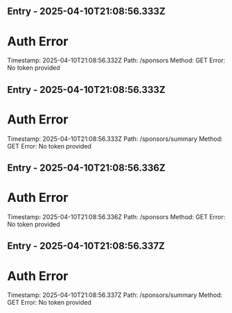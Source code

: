 

## Entry - 2025-04-10T21:08:56.333Z
# Auth Error
Timestamp: 2025-04-10T21:08:56.332Z
Path: /sponsors
Method: GET
Error: No token provided

## Entry - 2025-04-10T21:08:56.333Z
# Auth Error
Timestamp: 2025-04-10T21:08:56.333Z
Path: /sponsors/summary
Method: GET
Error: No token provided

## Entry - 2025-04-10T21:08:56.336Z
# Auth Error
Timestamp: 2025-04-10T21:08:56.336Z
Path: /sponsors
Method: GET
Error: No token provided

## Entry - 2025-04-10T21:08:56.337Z
# Auth Error
Timestamp: 2025-04-10T21:08:56.337Z
Path: /sponsors/summary
Method: GET
Error: No token provided